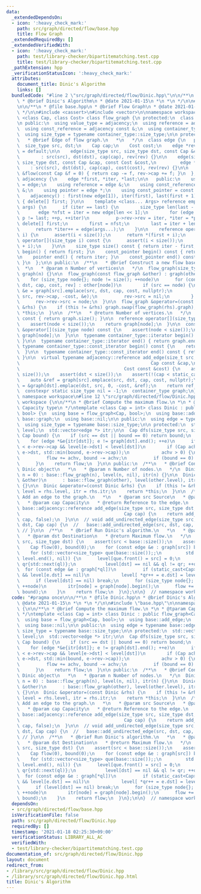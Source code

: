 ```yaml
---
data:
  _extendedDependsOn:
  - icon: ':heavy_check_mark:'
    path: src/graph/directed/flow/base.hpp
    title: Flow Graph
  _extendedRequiredBy: []
  _extendedVerifiedWith:
  - icon: ':heavy_check_mark:'
    path: test/library-checker/bipartitematching.test.cpp
    title: test/library-checker/bipartitematching.test.cpp
  _pathExtension: hpp
  _verificationStatusIcon: ':heavy_check_mark:'
  attributes:
    document_title: Dinic's Algorithm
    links: []
  bundledCode: "#line 2 \"src/graph/directed/flow/Dinic.hpp\"\n\n/**\n * @file Dinic.hpp\n\
    \ * @brief Dinic's Algorithm\n * @date 2021-01-15\n *\n *\n */\n\n#line 2 \"src/graph/directed/flow/base.hpp\"\
    \n\n/**\n * @file base.hpp\n * @brief Flow Graph\n * @date 2021-01-15\n *\n *\n\
    \ */\n\n#include <cassert>\n#include <vector>\n\nnamespace workspace {\n\ntemplate\
    \ <class Cap, class Cost> class flow_graph {\n protected:\n  class adjacency;\n\
    \n public:\n  using value_type = adjacency;\n  using reference = adjacency &;\n\
    \  using const_reference = adjacency const &;\n  using container_type = std::vector<value_type>;\n\
    \  using size_type = typename container_type::size_type;\n\n protected:\n  /**\n\
    \   * @brief Edge of flow graph.\n   *\n   */\n  class edge {\n   public:\n  \
    \  size_type src, dst;\n    Cap cap;\n    Cost cost;\n    edge *rev;\n\n    edge()\
    \ = default;\n\n    edge(size_type src, size_type dst, const Cap &cap, edge *rev)\n\
    \        : src(src), dst(dst), cap(cap), rev(rev) {}\n\n    edge(size_type src,\
    \ size_type dst, const Cap &cap, const Cost &cost,\n         edge *rev)\n    \
    \    : src(src), dst(dst), cap(cap), cost(cost), rev(rev) {}\n\n    const Cap\
    \ &flow(const Cap &f = 0) { return cap -= f, rev->cap += f; }\n  };\n\n  class\
    \ adjacency {\n    edge *first, *iter, *last;\n\n   public:\n    using value_type\
    \ = edge;\n    using reference = edge &;\n    using const_reference = edge const\
    \ &;\n    using pointer = edge *;\n    using const_pointer = const edge *;\n\n\
    \    adjacency() : first(new edge[1]), iter(first), last(first + 1) {}\n    ~adjacency()\
    \ { delete[] first; }\n\n    template <class... Args> reference emplace(Args &&...\
    \ args) {\n      if (iter == last) {\n        size_type len(last - first);\n \
    \       edge *nfst = iter = new edge[len << 1];\n        for (edge *p{first};\
    \ p != last; ++p, ++iter)\n          p->rev->rev = iter, *iter = *p;\n       \
    \ delete[] first;\n        first = nfst;\n        last = iter + len;\n      }\n\
    \      return *iter++ = edge(args...);\n    }\n\n    reference operator[](size_type\
    \ i) {\n      assert(i < size());\n      return *(first + i);\n    }\n    const_reference\
    \ operator[](size_type i) const {\n      assert(i < size());\n      return *(first\
    \ + i);\n    }\n\n    size_type size() const { return iter - first; }\n\n    pointer\
    \ begin() { return first; }\n    const_pointer begin() const { return first; }\n\
    \n    pointer end() { return iter; }\n    const_pointer end() const { return iter;\
    \ }\n  };\n\n public:\n  /**\n   * @brief Construct a new flow base object\n \
    \  *\n   * @param n Number of vertices\n   */\n  flow_graph(size_type n = 0) :\
    \ graph(n) {}\n\n  flow_graph(const flow_graph &other) : graph(other.size()) {\n\
    \    for (size_type node{}; node != size(); ++node)\n      for (const auto &[src,\
    \ dst, cap, cost, rev] : other[node])\n        if (src == node) {\n          edge\
    \ &e = graph[src].emplace(src, dst, cap, cost, nullptr);\n          e.rev = graph[dst].emplace(dst,\
    \ src, rev->cap, -cost, &e);\n          rev->src = nil;\n        } else\n    \
    \      rev->rev->src = node;\n  }\n\n  flow_graph &operator=(const flow_graph\
    \ &rhs) {\n    if (this != &rhs) graph.swap(flow_graph(rhs).graph);\n    return\
    \ *this;\n  }\n\n  /**\n   * @return Number of vertices.\n   */\n  size_type size()\
    \ const { return graph.size(); }\n\n  reference operator[](size_type node) {\n\
    \    assert(node < size());\n    return graph[node];\n  }\n\n  const_reference\
    \ &operator[](size_type node) const {\n    assert(node < size());\n    return\
    \ graph[node];\n  }\n\n  typename container_type::iterator begin() { return graph.begin();\
    \ }\n\n  typename container_type::iterator end() { return graph.end(); }\n\n \
    \ typename container_type::const_iterator begin() const {\n    return graph.begin();\n\
    \  }\n\n  typename container_type::const_iterator end() const { return graph.end();\
    \ }\n\n  virtual typename adjacency::reference add_edge(size_t src, size_t dst,\n\
    \                                                 Cap const &cap,\n          \
    \                                       Cost const &cost) {\n    assert(src <\
    \ size());\n    assert(dst < size());\n    assert(!(cap < static_cast<Cap>(0)));\n\
    \    auto &ref = graph[src].emplace(src, dst, cap, cost, nullptr);\n    ref.rev\
    \ = &graph[dst].emplace(dst, src, 0, -cost, &ref);\n    return ref;\n  }\n\n protected:\n\
    \  constexpr static size_type nil = -1;\n  container_type graph;\n};\n\n}  //\
    \ namespace workspace\n#line 12 \"src/graph/directed/flow/Dinic.hpp\"\n\nnamespace\
    \ workspace {\n\n/**\n * @brief Compute the maximum flow.\n *\n * @tparam Cap\
    \ Capacity type\n */\ntemplate <class Cap = int> class Dinic : public flow_graph<Cap,\
    \ bool> {\n  using base = flow_graph<Cap, bool>;\n  using base::add_edge;\n  using\
    \ base::graph;\n  using base::nil;\n\n public:\n  using edge = typename base::edge;\n\
    \  using size_type = typename base::size_type;\n\n protected:\n  std::vector<size_type>\
    \ level;\n  std::vector<edge *> itr;\n\n  Cap dfs(size_type src, size_type dst,\
    \ Cap bound) {\n    if (src == dst || bound == 0) return bound;\n    Cap flow(0);\n\
    \    for (edge *&e{itr[dst]}; e != graph[dst].end(); ++e)\n      if (static_cast<Cap>(0)\
    \ < e->rev->cap && level[e->dst] < level[dst])\n        if (Cap achv = dfs(src,\
    \ e->dst, std::min(bound, e->rev->cap));\n            achv > 0) {\n          e->rev->flow(achv);\n\
    \          flow += achv, bound -= achv;\n          if (bound == 0) break;\n  \
    \      }\n    return flow;\n  }\n\n public:\n  /**\n   * @brief Construct a new\
    \ Dinic object\n   *\n   * @param n Number of nodes.\n   */\n  Dinic(size_type\
    \ n = 0) : base::flow_graph(n), level(n, nil), itr(n) {}\n\n  Dinic(const Dinic\
    \ &other)\n      : base::flow_graph(other), level(other.level), itr(other.itr)\
    \ {}\n\n  Dinic &operator=(const Dinic &rhs) {\n    if (this != &rhs) base::operator=(rhs),\
    \ level = rhs.level, itr = rhs.itr;\n    return *this;\n  }\n\n  /**\n   * @brief\
    \ Add an edge to the graph.\n   *\n   * @param src Source\n   * @param dst Destination\n\
    \   * @param cap Capacity\n   * @return Reference to the edge.\n   */\n  typename\
    \ base::adjacency::reference add_edge(size_type src, size_type dst,\n        \
    \                                       Cap cap) {\n    return add_edge(src, dst,\
    \ cap, false);\n  }\n\n  // void add_undirected_edge(size_type src, size_type\
    \ dst, Cap cap) {\n  //   base::add_undirected_edge(src, dst, cap, false);\n \
    \ // }\n\n  /**\n   * @brief Run Dinic's algorithm.\n   *\n   * @param src Source\n\
    \   * @param dst Destination\n   * @return Maximum flow.\n   */\n  Cap max_flow(size_type\
    \ src, size_type dst) {\n    assert(src < base::size());\n    assert(dst < base::size());\n\
    \    Cap flow(0), bound(0);\n    for (const edge &e : graph[src]) bound += e.cap;\n\
    \    for (std::vector<size_type> que(base::size());;\n         std::fill(level.begin(),\
    \ level.end(), nil)) {\n      level[que.front() = src] = 0;\n      for (auto ql{que.begin()},\
    \ qr{std::next(ql)};\n           level[dst] == nil && ql != qr; ++ql)\n      \
    \  for (const edge &e : graph[*ql])\n          if (static_cast<Cap>(0) < e.cap\
    \ && level[e.dst] == nil)\n            level[ *qr++ = e.dst] = level[*ql] + 1;\n\
    \      if (level[dst] == nil) break;\n      for (size_type node{}; node != base::size();\
    \ ++node)\n        itr[node] = graph[node].begin();\n      flow += dfs(src, dst,\
    \ bound);\n    }\n    return flow;\n  }\n};\n\n}  // namespace workspace\n"
  code: "#pragma once\n\n/**\n * @file Dinic.hpp\n * @brief Dinic's Algorithm\n *\
    \ @date 2021-01-15\n *\n *\n */\n\n#include \"base.hpp\"\n\nnamespace workspace\
    \ {\n\n/**\n * @brief Compute the maximum flow.\n *\n * @tparam Cap Capacity type\n\
    \ */\ntemplate <class Cap = int> class Dinic : public flow_graph<Cap, bool> {\n\
    \  using base = flow_graph<Cap, bool>;\n  using base::add_edge;\n  using base::graph;\n\
    \  using base::nil;\n\n public:\n  using edge = typename base::edge;\n  using\
    \ size_type = typename base::size_type;\n\n protected:\n  std::vector<size_type>\
    \ level;\n  std::vector<edge *> itr;\n\n  Cap dfs(size_type src, size_type dst,\
    \ Cap bound) {\n    if (src == dst || bound == 0) return bound;\n    Cap flow(0);\n\
    \    for (edge *&e{itr[dst]}; e != graph[dst].end(); ++e)\n      if (static_cast<Cap>(0)\
    \ < e->rev->cap && level[e->dst] < level[dst])\n        if (Cap achv = dfs(src,\
    \ e->dst, std::min(bound, e->rev->cap));\n            achv > 0) {\n          e->rev->flow(achv);\n\
    \          flow += achv, bound -= achv;\n          if (bound == 0) break;\n  \
    \      }\n    return flow;\n  }\n\n public:\n  /**\n   * @brief Construct a new\
    \ Dinic object\n   *\n   * @param n Number of nodes.\n   */\n  Dinic(size_type\
    \ n = 0) : base::flow_graph(n), level(n, nil), itr(n) {}\n\n  Dinic(const Dinic\
    \ &other)\n      : base::flow_graph(other), level(other.level), itr(other.itr)\
    \ {}\n\n  Dinic &operator=(const Dinic &rhs) {\n    if (this != &rhs) base::operator=(rhs),\
    \ level = rhs.level, itr = rhs.itr;\n    return *this;\n  }\n\n  /**\n   * @brief\
    \ Add an edge to the graph.\n   *\n   * @param src Source\n   * @param dst Destination\n\
    \   * @param cap Capacity\n   * @return Reference to the edge.\n   */\n  typename\
    \ base::adjacency::reference add_edge(size_type src, size_type dst,\n        \
    \                                       Cap cap) {\n    return add_edge(src, dst,\
    \ cap, false);\n  }\n\n  // void add_undirected_edge(size_type src, size_type\
    \ dst, Cap cap) {\n  //   base::add_undirected_edge(src, dst, cap, false);\n \
    \ // }\n\n  /**\n   * @brief Run Dinic's algorithm.\n   *\n   * @param src Source\n\
    \   * @param dst Destination\n   * @return Maximum flow.\n   */\n  Cap max_flow(size_type\
    \ src, size_type dst) {\n    assert(src < base::size());\n    assert(dst < base::size());\n\
    \    Cap flow(0), bound(0);\n    for (const edge &e : graph[src]) bound += e.cap;\n\
    \    for (std::vector<size_type> que(base::size());;\n         std::fill(level.begin(),\
    \ level.end(), nil)) {\n      level[que.front() = src] = 0;\n      for (auto ql{que.begin()},\
    \ qr{std::next(ql)};\n           level[dst] == nil && ql != qr; ++ql)\n      \
    \  for (const edge &e : graph[*ql])\n          if (static_cast<Cap>(0) < e.cap\
    \ && level[e.dst] == nil)\n            level[ *qr++ = e.dst] = level[*ql] + 1;\n\
    \      if (level[dst] == nil) break;\n      for (size_type node{}; node != base::size();\
    \ ++node)\n        itr[node] = graph[node].begin();\n      flow += dfs(src, dst,\
    \ bound);\n    }\n    return flow;\n  }\n};\n\n}  // namespace workspace\n"
  dependsOn:
  - src/graph/directed/flow/base.hpp
  isVerificationFile: false
  path: src/graph/directed/flow/Dinic.hpp
  requiredBy: []
  timestamp: '2021-01-18 02:25:30+09:00'
  verificationStatus: LIBRARY_ALL_AC
  verifiedWith:
  - test/library-checker/bipartitematching.test.cpp
documentation_of: src/graph/directed/flow/Dinic.hpp
layout: document
redirect_from:
- /library/src/graph/directed/flow/Dinic.hpp
- /library/src/graph/directed/flow/Dinic.hpp.html
title: Dinic's Algorithm
---
```


